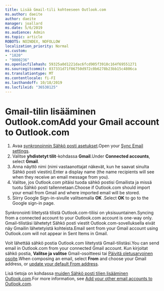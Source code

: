 ```yaml
---
title: Lisää Gmail-tili kohteeseen Outlook.com
ms.author: daeite
author: daeite
manager: joallard
ms.date: 5/6/2019
ms.audience: Admin
ms.topic: article
ROBOTS: NOINDEX, NOFOLLOW
localization_priority: Normal
ms.custom:
- "1820"
- "9000236"
ms.openlocfilehash: 59325a0d1221dac6fcd905f3918c164f69551271
ms.sourcegitcommit: 037331d71f06750d972c0b6278b23bb15c4806ca
ms.translationtype: MT
ms.contentlocale: fi-FI
ms.lasthandoff: 10/18/2019
ms.locfileid: "36538125"
---
```

# <a name="add-your-gmail-account-to-outlookcom"></a><span data-ttu-id="ea48f-102">Gmail-tilin lisääminen Outlook.com</span><span class="sxs-lookup"><span data-stu-id="ea48f-102">Add your Gmail account to Outlook.com</span></span>

1. <span data-ttu-id="ea48f-103">Avaa [synkronoinnin Sähkö posti asetukset](https://go.microsoft.com/fwlink/?linkid=875264).</span><span class="sxs-lookup"><span data-stu-id="ea48f-103">Open your [Sync Email settings](https://go.microsoft.com/fwlink/?linkid=875264).</span></span>
2. <span data-ttu-id="ea48f-104">Valitse **yhdistetyt tilit**-kohdassa **Gmail**.</span><span class="sxs-lookup"><span data-stu-id="ea48f-104">Under **Connected accounts**, select **Gmail**.</span></span>
3. <span data-ttu-id="ea48f-105">Anna näyttö nimi (nimi vastaanottajat näkevät, kun he saavat sinulta Sähkö posti viestin).</span><span class="sxs-lookup"><span data-stu-id="ea48f-105">Enter a display name (the name recipients will see when they receive an email message from you).</span></span>
4. <span data-ttu-id="ea48f-106">Valitse, jos Outlook.com pitäisi tuoda sähkö postisi Gmailista ja missä tuotu Sähkö posti tallennetaan.</span><span class="sxs-lookup"><span data-stu-id="ea48f-106">Choose if Outlook.com should import your email from Gmail and where imported email will be stored.</span></span>
5. <span data-ttu-id="ea48f-107">Siirry Google Sign-in-sivulle valitsemalla **OK** .</span><span class="sxs-lookup"><span data-stu-id="ea48f-107">Select **OK** to go to the Google sign-in page.</span></span>

<span data-ttu-id="ea48f-108">Synkronointi liitetystä tilistä Outlook.com-tiliisi on yksisuuntainen.</span><span class="sxs-lookup"><span data-stu-id="ea48f-108">Syncing from a connected account to your Outlook.com account is one-way only.</span></span> <span data-ttu-id="ea48f-109">Gmail-tilistäsi lähetetyt Sähkö posti viestit Outlook.com-sovelluksella eivät näy Gmailin lähetetyistä kohteista.</span><span class="sxs-lookup"><span data-stu-id="ea48f-109">Email sent from your Gmail account using Outlook.com will not appear in Sent Items in Gmail.</span></span>

<span data-ttu-id="ea48f-110">Voit lähettää sähkö postia Outlook.com liitetystä Gmail-tilistäsi.</span><span class="sxs-lookup"><span data-stu-id="ea48f-110">You can send email in Outlook.com from your connected Gmail account.</span></span> <span data-ttu-id="ea48f-111">Kun kirjoitat sähkö postia, **Valitse ja valitse** Gmail-osoitteesi tai [Päivitä oletusarvoinen osoite](https://go.microsoft.com/fwlink/?linkid=875264).</span><span class="sxs-lookup"><span data-stu-id="ea48f-111">When composing an email, select **From** and choose your Gmail address, or [update your default From address](https://go.microsoft.com/fwlink/?linkid=875264).</span></span>

<span data-ttu-id="ea48f-112">Lisä tietoja on kohdassa [muiden Sähkö posti tilien lisääminen Outlook.com](https://support.office.com/article/c5224df4-5885-4e79-91ba-523aa743f0ba?wt.mc_id=Office_Outlook_com_Alchemy).</span><span class="sxs-lookup"><span data-stu-id="ea48f-112">For more information, see [Add your other email accounts to Outlook.com](https://support.office.com/article/c5224df4-5885-4e79-91ba-523aa743f0ba?wt.mc_id=Office_Outlook_com_Alchemy).</span></span>